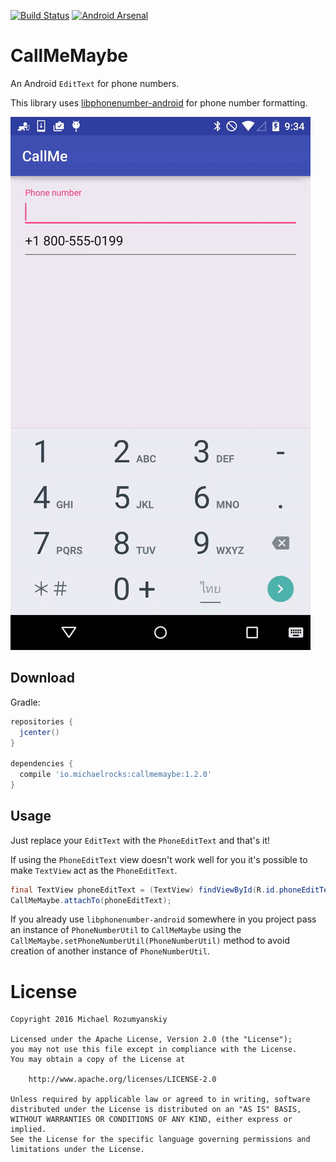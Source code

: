 [![Build Status](https://travis-ci.org/MichaelRocks/CallMeMaybe.svg?branch=master)](https://travis-ci.org/MichaelRocks/callmemaybe)
[![Android Arsenal](https://img.shields.io/badge/Android%20Arsenal-CallMeMaybe-brightgreen.svg?style=flat)](http://android-arsenal.com/details/1/3542)

CallMeMaybe
===========
An Android `EditText` for phone numbers.

This library uses [libphonenumber-android][1] for phone number formatting.

![CallMeMaybe](https://raw.githubusercontent.com/MichaelRocks/CallMeMaybe/master/callmemaybe.gif)

Download
--------
Gradle:
```groovy
repositories {
  jcenter()
}

dependencies {
  compile 'io.michaelrocks:callmemaybe:1.2.0'
}
```

Usage
-----
Just replace your `EditText` with the `PhoneEditText` and that's it!

If using the `PhoneEditText` view doesn't work well for you it's possible
to make `TextView` act as the `PhoneEditText`.
```java
final TextView phoneEditText = (TextView) findViewById(R.id.phoneEditText);
CallMeMaybe.attachTo(phoneEditText);
```

If you already use `libphonenumber-android` somewhere in you project
pass an instance of `PhoneNumberUtil` to `CallMeMaybe` using the
`CallMeMaybe.setPhoneNumberUtil(PhoneNumberUtil)` method to avoid 
creation of another instance of `PhoneNumberUtil`.

License
=======
    Copyright 2016 Michael Rozumyanskiy

    Licensed under the Apache License, Version 2.0 (the "License");
    you may not use this file except in compliance with the License.
    You may obtain a copy of the License at

        http://www.apache.org/licenses/LICENSE-2.0

    Unless required by applicable law or agreed to in writing, software
    distributed under the License is distributed on an "AS IS" BASIS,
    WITHOUT WARRANTIES OR CONDITIONS OF ANY KIND, either express or implied.
    See the License for the specific language governing permissions and
    limitations under the License.

 [1]: https://github.com/MichaelRocks/libphonenumber-android